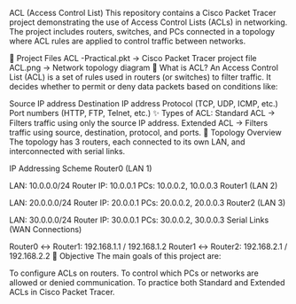 ACL (Access Control List)
This repository contains a Cisco Packet Tracer project demonstrating the use of Access Control Lists (ACLs) in networking.
The project includes routers, switches, and PCs connected in a topology where ACL rules are applied to control traffic between networks.

📂 Project Files
ACL -Practical.pkt → Cisco Packet Tracer project file
ACL.png → Network topology diagram
🔑 What is ACL?
An Access Control List (ACL) is a set of rules used in routers (or switches) to filter traffic.
It decides whether to permit or deny data packets based on conditions like:

Source IP address
Destination IP address
Protocol (TCP, UDP, ICMP, etc.)
Port numbers (HTTP, FTP, Telnet, etc.)
✨ Types of ACL:
Standard ACL → Filters traffic using only the source IP address.
Extended ACL → Filters traffic using source, destination, protocol, and ports.
📌 Topology Overview
The topology has 3 routers, each connected to its own LAN, and interconnected with serial links.

IP Addressing Scheme
Router0 (LAN 1)

LAN: 10.0.0.0/24
Router IP: 10.0.0.1
PCs: 10.0.0.2, 10.0.0.3
Router1 (LAN 2)

LAN: 20.0.0.0/24
Router IP: 20.0.0.1
PCs: 20.0.0.2, 20.0.0.3
Router2 (LAN 3)

LAN: 30.0.0.0/24
Router IP: 30.0.0.1
PCs: 30.0.0.2, 30.0.0.3
Serial Links (WAN Connections)

Router0 ↔ Router1: 192.168.1.1 / 192.168.1.2
Router1 ↔ Router2: 192.168.2.1 / 192.168.2.2
🎯 Objective
The main goals of this project are:

To configure ACLs on routers.
To control which PCs or networks are allowed or denied communication.
To practice both Standard and Extended ACLs in Cisco Packet Tracer.
